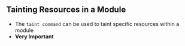 ## Tainting Resources in a Module
- The `taint command` can be used to taint specific resources within a module
- **Very Important**